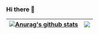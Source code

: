### Hi there 👋

<!--
**devkazuto/devkazuto** is a ✨ _special_ ✨ repository because its `README.md` (this file) appears on your GitHub profile.

Here are some ideas to get you started:

- 🔭 I’m currently working on ...
- 🌱 I’m currently learning ...
- 👯 I’m looking to collaborate on ...
- 🤔 I’m looking for help with ...
- 💬 Ask me about ...
- 📫 How to reach me: ...
- 😄 Pronouns: ...
- ⚡ Fun fact: ...
-->


| <a href="https://github.com/devkazuto"><img align="center" src="https://github-readme-stats.vercel.app/api?username=devkazuto&show_icons=true&include_all_commits=true&hide_border=true&rank_icon=github" alt="Anurag's github stats" /></a> | <a href="https://github.com/devkazuto"><img align="center" src="https://github-readme-stats.vercel.app/api/top-langs/?username=devkazuto&layout=compact&hide_border=true" /></a> |
| ------------- | ------------- |

